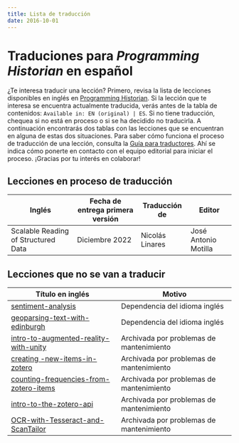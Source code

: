 ```yaml
---
title: Lista de traducción
date: 2016-10-01
---
```


# Traduciones para *Programming Historian* en español

¿Te interesa traducir una lección? Primero, revisa la lista de lecciones disponibles en inglés en [Programming Historian](http://programminghistorian.org/en/lessons/). Si la lección que te interesa se encuentra actualmente traducida, verás antes de la tabla de contenidos: `Available in: EN (original) | ES`. Si no tiene traducción, chequea si no está en proceso o si se ha decidido no traducirla. A continuación encontrarás dos tablas con las lecciones que se encuentran en alguna de estas dos situaciones. 
Para saber cómo funciona el proceso de traducción de una lección, consulta la [Guía para traductores](https://programminghistorian.org/es/guia-para-traductores). Ahí se indica cómo ponerte en contacto con el equipo editorial para iniciar el proceso.
¡Gracias por tu interés en colaborar!

## Lecciones en proceso de traducción

| Inglés | Fecha de entrega primera versión | Traducción de | Editor |
|  ------------- |  ------------- |  ------------- | ------------- | 
| Scalable Reading of Structured Data | Diciembre 2022 | Nicolás Linares | José Antonio Motilla |


## Lecciones que no se van a traducir
| Título en inglés | Motivo
|  ------------- |  ------------- 
| [sentiment-analysis](https://programminghistorian.org/lessons/sentiment-analysis)| Dependencia del idioma inglés | 
| [geoparsing-text-with-edinburgh](https://programminghistorian.org/lessons/geoparsing-text-with-edinburgh)| Dependencia del idioma inglés | 
| [intro-to-augmented-reality-with-unity](http://programminghistorian.org/lessons/intro-to-augmented-reality-with-unity) | Archivada por problemas de mantenimiento | 
| [creating -new-items-in-zotero](http://programminghistorian.org/lessons/creating-new-items-in-zotero) | Archivada por problemas de mantenimiento | 
| [counting-frequencies-from-zotero-items](http://programminghistorian.org/lessons/counting-frequencies-from-zotero-items) | Archivada por problemas de mantenimiento |
| [intro-to-the-zotero-api](https://deploy-preview-612--ph-dev.netlify.com/lessons/retired/intro-to-the-zotero-api) | Archivada por problemas de mantenimiento |
| [OCR-with-Tesseract-and-ScanTailor](https://deploy-preview-612--ph-dev.netlify.com/lessons/retired/OCR-with-Tesseract-and-ScanTailor) | Archivada por problemas de mantenimiento |






